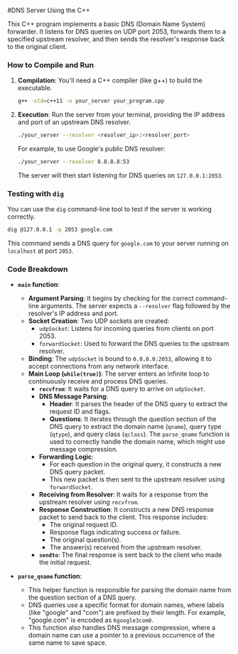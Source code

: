 #DNS Server Using the C++

This C++ program implements a basic DNS (Domain Name System) forwarder. It listens for DNS queries on UDP port 2053, forwards them to a specified upstream resolver, and then sends the resolver's response back to the original client.

### How to Compile and Run

1.  **Compilation**: You'll need a C++ compiler (like g++) to build the executable.
    ```bash
    g++ -std=c++11 -o your_server your_program.cpp
    ```

2.  **Execution**: Run the server from your terminal, providing the IP address and port of an upstream DNS resolver.
    ```bash
    ./your_server --resolver <resolver_ip>:<resolver_port>
    ```
    For example, to use Google's public DNS resolver:
    ```bash
    ./your_server --resolver 8.8.8.8:53
    ```
    The server will then start listening for DNS queries on `127.0.0.1:2053`.

### Testing with `dig`

You can use the `dig` command-line tool to test if the server is working correctly.

```bash
dig @127.0.0.1 -p 2053 google.com
```

This command sends a DNS query for `google.com` to your server running on `localhost` at port `2053`.

### Code Breakdown

*   **`main` function**:
    *   **Argument Parsing**: It begins by checking for the correct command-line arguments. The server expects a `--resolver` flag followed by the resolver's IP address and port.
    *   **Socket Creation**: Two UDP sockets are created:
        *   `udpSocket`: Listens for incoming queries from clients on port 2053.
        *   `forwardSocket`: Used to forward the DNS queries to the upstream resolver.
    *   **Binding**: The `udpSocket` is bound to `0.0.0.0:2053`, allowing it to accept connections from any network interface.
    *   **Main Loop (`while(true)`)**: The server enters an infinite loop to continuously receive and process DNS queries.
        *   **`recvfrom`**: It waits for a DNS query to arrive on `udpSocket`.
        *   **DNS Message Parsing**:
            *   **Header**: It parses the header of the DNS query to extract the request ID and flags.
            *   **Questions**: It iterates through the question section of the DNS query to extract the domain name (`qname`), query type (`qtype`), and query class (`qclass`). The `parse_qname` function is used to correctly handle the domain name, which might use message compression.
        *   **Forwarding Logic**:
            *   For each question in the original query, it constructs a new DNS query packet.
            *   This new packet is then sent to the upstream resolver using `forwardSocket`.
        *   **Receiving from Resolver**: It waits for a response from the upstream resolver using `recvfrom`.
        *   **Response Construction**: It constructs a new DNS response packet to send back to the client. This response includes:
            *   The original request ID.
            *   Response flags indicating success or failure.
            *   The original question(s).
            *   The answer(s) received from the upstream resolver.
        *   **`sendto`**: The final response is sent back to the client who made the initial request.

*   **`parse_qname` function**:
    *   This helper function is responsible for parsing the domain name from the question section of a DNS query.
    *   DNS queries use a specific format for domain names, where labels (like "google" and "com") are prefixed by their length. For example, "google.com" is encoded as `6google3com0`.
    *   This function also handles DNS message compression, where a domain name can use a pointer to a previous occurrence of the same name to save space.
